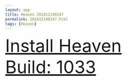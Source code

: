 ```yaml
---
layout: app
title: Heaven 201812140247
permalink: 201812140247.html
tags: [Heaven]
---
```

<div class="pure-g">
    <div class="pure-u-1-1" style="font-size: 4em">
        <a class="pure-button-primary" href="itms-services://?action=download-manifest&url=https%3A%2F%2Flitsungyisigono.github.io%2FTestScript%2Fmanifests%2F201812140247.plist"><i class="fa fa-download" aria-hidden="true"></i>Install Heaven Build: 1033</a>
    </div>
</div>